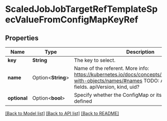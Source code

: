 # ScaledJobJobTargetRefTemplateSpecValueFromConfigMapKeyRef

## Properties

Name | Type | Description | Notes
------------ | ------------- | ------------- | -------------
**key** | **String** | The key to select. | 
**name** | Option<**String**> | Name of the referent. More info: https://kubernetes.io/docs/concepts/overview/working-with-objects/names/#names TODO: Add other useful fields. apiVersion, kind, uid? | [optional]
**optional** | Option<**bool**> | Specify whether the ConfigMap or its key must be defined | [optional]

[[Back to Model list]](../README.md#documentation-for-models) [[Back to API list]](../README.md#documentation-for-api-endpoints) [[Back to README]](../README.md)


